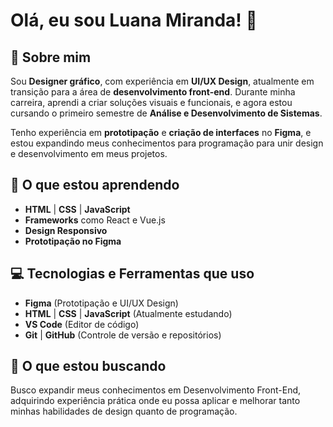 # Olá, eu sou Luana Miranda! 👋

## 🎨 Sobre mim
Sou **Designer gráfico**, com experiência em **UI/UX Design**, atualmente em transição para a área de **desenvolvimento front-end**. Durante minha carreira, aprendi a criar soluções visuais e funcionais, e agora estou cursando o primeiro semestre de **Análise e Desenvolvimento de Sistemas**.

Tenho experiência em **prototipação** e **criação de interfaces** no **Figma**, e estou expandindo meus conhecimentos para programação para unir design e desenvolvimento em meus projetos.

## 🚀 O que estou aprendendo
- **HTML** | **CSS** | **JavaScript**
- **Frameworks** como React e Vue.js
- **Design Responsivo**
- **Prototipação no Figma**

## 💻 Tecnologias e Ferramentas que uso

- **Figma** (Prototipação e UI/UX Design)
- **HTML** | **CSS** | **JavaScript** (Atualmente estudando)
- **VS Code** (Editor de código)
- **Git** | **GitHub** (Controle de versão e repositórios)

## 🌱 O que estou buscando
Busco expandir meus conhecimentos em Desenvolvimento Front-End, adquirindo experiência prática onde eu possa aplicar e melhorar tanto minhas habilidades de design quanto de programação.


